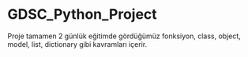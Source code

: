 # GDSC_Python_Project
Proje tamamen 2 günlük eğitimde gördüğümüz fonksiyon, class, object, model, list, dictionary gibi kavramları içerir.
